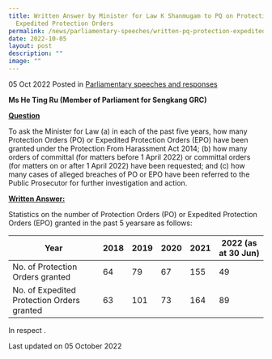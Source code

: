 ```yaml
---
title: Written Answer by Minister for Law K Shanmugam to PQ on Protection and
  Expedited Protection Orders
permalink: /news/parliamentary-speeches/written-pq-protection-expedited-and-protection-orders-under-PHC-act/
date: 2022-10-05
layout: post
description: ""
image: ""
---
```

05 Oct 2022 Posted in [Parliamentary speeches and responses](/news/parliamentary-speeches)

**Ms He Ting Ru (Member of Parliament for Sengkang GRC)**

**<b><u>Question</u></b>**

To ask the Minister for Law (a) in each of the past five years, how many Protection Orders (PO) or Expedited Protection Orders (EPO) have been granted under the Protection From Harassment Act 2014; (b) how many orders of committal (for matters before 1 April 2022) or committal orders (for matters on or after 1 April 2022) have been requested; and (c) how many cases of alleged breaches of PO or EPO have been referred to the Public Prosecutor for further investigation and action.

**<b><u>Written Answer:</u></b>** 

Statistics on the number of Protection Orders (PO) or Expedited Protection Orders (EPO) granted in the past 5 yearsare as follows:

|Year|2018|2019|2020|2021|2022 (as at 30 Jun)
|----------------|-------------------------------|-----------------------------|-------------------------------|-----------------------------|-------------------------------|
|No. of Protection Orders granted|64|79|67|155|49|
|No. of Expedited Protection Orders granted|63|101|73|164|89|

In respect . 

<p class="right-side-updated">Last updated on 05 October 2022</p>